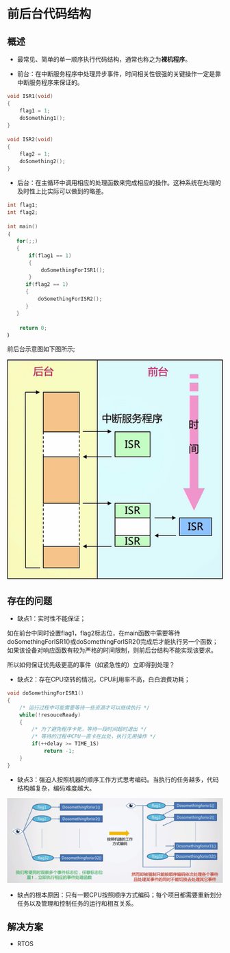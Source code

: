 # 前后台代码结构

## 概述

+ 最常见、简单的单一顺序执行代码结构，通常也称之为**裸机程序**。

+ 前台：在中断服务程序中处理异步事件，时间相关性很强的关键操作一定是靠中断服务程序来保证的。

```C
void ISR1(void)
{
    flag1 = 1;
    doSomething1();
}

void ISR2(void)
{
    flag2 = 1;
    doSomething2();
}
```

+ 后台：在主循环中调用相应的处理函数来完成相应的操作。这种系统在处理的及时性上比实际可以做到的略差。

```C
int flag1;
int flag2;

int main()
｛
   for(;;)
   {
       if(flag1 == 1)
       {
           doSomethingForISR1();
       }
      if(flag2 == 1)
      {
          doSomethingForISR2();
      }
   }

	return 0;
｝    
```

前后台示意图如下图所示;

![image-20221225170831621](./assets/image-20221225170831621.png)

## 存在的问题

+ 缺点1：实时性不能保证；

如在前台中同时设置flag1，flag2标志位，在main函数中需要等待doSomethingForISR1()或doSomethingForISR2()完成后才能执行另一个函数；如果该设备对响应函数有较为严格的时间限制，则前后台结构不能实现该要求。

所以如何保证优先级更高的事件（如紧急性的）立即得到处理？

+ 缺点2：存在CPU空转的情况，CPU利用率不高，白白浪费功耗；

```c
void doSomethingForISR1()
{
    /* 运行过程中可能需要等待一些资源才可以继续执行 */
    while(!resouceReady)
    {
        /* 为了避免程序卡死，等待一段时间超时退出 */
        /* 等待的过程中CPU一直卡在此处，执行无用操作 */
        if(++delay >= TIME_1S)
            return -1;
    }
}
```

+ 缺点3：强迫人按照机器的顺序工作方式思考编码。当执行的任务越多，代码结构越复杂，编码难度越大。

![image-20221225184837115](./assets/image-20221225184837115.png)

+ 缺点的根本原因：只有一颗CPU按照顺序方式编码；每个项目都需要重新划分任务以及管理和控制任务的运行和相互关系。

## 解决方案

+ RTOS